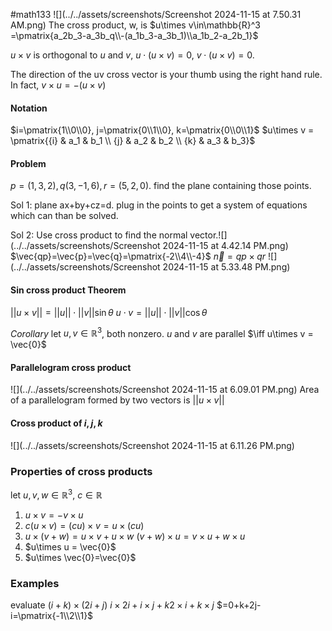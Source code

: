 #math133 
![](../../assets/screenshots/Screenshot 2024-11-15 at 7.50.31 AM.png)
The cross product, w, is $u\times v\in\mathbb{R}^3 =\pmatrix{a_2b_3-a_3b_q\\-(a_1b_3-a_3b_1)\\a_1b_2-a_2b_1}$

$u\times v$ is orthogonal to $u$ and $v$, $u\cdot (u\times v)=0$, $v\cdot (u\times v)=0$. 

The direction of the uv cross vector is your thumb using the right hand rule.
In fact, $v\times u = -(u\times v)$

#### Notation
$i=\pmatrix{1\\0\\0}, j=\pmatrix{0\\1\\0}, k=\pmatrix{0\\0\\1}$
$u\times v = \pmatrix{{i} & a_1 & b_1 \\ {j} & a_2 & b_2 \\ {k} & a_3 & b_3}$

#### Problem
$p=(1,3,2), q(3,-1,6), r=(5,2,0)$. find the plane containing those points.

Sol 1: plane ax+by+cz=d. plug in the points to get a system of equations which can than be solved.


Sol 2: Use cross product to find the normal vector.![](../../assets/screenshots/Screenshot 2024-11-15 at 4.42.14 PM.png)
$\vec{qp}=\vec{p}=\vec{q}=\pmatrix{-2\\4\\-4}$
$\vec{n}=qp\times qr$
![](../../assets/screenshots/Screenshot 2024-11-15 at 5.33.48 PM.png)

#### Sin cross product Theorem
$||u\times v||=||u||\cdot ||v|| \sin{\theta}$
$u\cdot v = ||u||\cdot ||v|| \cos{\theta}$

*Corollary*
let $u, v \in \mathbb{R}^3$, both nonzero. $u$ and $v$ are parallel $\iff u\times v = \vec{0}$

#### Parallelogram cross product
![](../../assets/screenshots/Screenshot 2024-11-15 at 6.09.01 PM.png)
Area of a parallelogram formed by two vectors is $||u\times v||$

#### Cross product of $i,j,k$
![](../../assets/screenshots/Screenshot 2024-11-15 at 6.11.26 PM.png)
### Properties of cross products
let $u,v,w\in \mathbb{R}^3$, $c\in \mathbb{R}$
1. $u\times v = -v\times u$
2. $c(u\times v)=(cu)\times v=u\times (cu)$
3. $u\times(v+w)=u\times v + u\times w$
	$(v+w)\times u = v\times u + w \times u$
4. $u\times u = \vec{0}$
5. $u\times \vec{0}=\vec{0}$

### Examples
evaluate $(i+k)\times (2i+j)$
$i\times 2i+i\times j+k2\times i+k\times j$
$=0+k+2j-i=\pmatrix{-1\\2\\1}$
